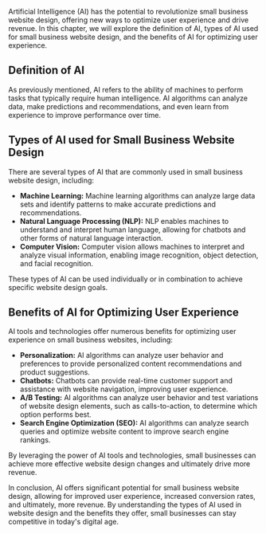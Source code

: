 
Artificial Intelligence (AI) has the potential to revolutionize small business website design, offering new ways to optimize user experience and drive revenue. In this chapter, we will explore the definition of AI, types of AI used for small business website design, and the benefits of AI for optimizing user experience.

Definition of AI
----------------

As previously mentioned, AI refers to the ability of machines to perform tasks that typically require human intelligence. AI algorithms can analyze data, make predictions and recommendations, and even learn from experience to improve performance over time.

Types of AI used for Small Business Website Design
--------------------------------------------------

There are several types of AI that are commonly used in small business website design, including:

* **Machine Learning:** Machine learning algorithms can analyze large data sets and identify patterns to make accurate predictions and recommendations.
* **Natural Language Processing (NLP):** NLP enables machines to understand and interpret human language, allowing for chatbots and other forms of natural language interaction.
* **Computer Vision:** Computer vision allows machines to interpret and analyze visual information, enabling image recognition, object detection, and facial recognition.

These types of AI can be used individually or in combination to achieve specific website design goals.

Benefits of AI for Optimizing User Experience
---------------------------------------------

AI tools and technologies offer numerous benefits for optimizing user experience on small business websites, including:

* **Personalization:** AI algorithms can analyze user behavior and preferences to provide personalized content recommendations and product suggestions.
* **Chatbots:** Chatbots can provide real-time customer support and assistance with website navigation, improving user experience.
* **A/B Testing:** AI algorithms can analyze user behavior and test variations of website design elements, such as calls-to-action, to determine which option performs best.
* **Search Engine Optimization (SEO):** AI algorithms can analyze search queries and optimize website content to improve search engine rankings.

By leveraging the power of AI tools and technologies, small businesses can achieve more effective website design changes and ultimately drive more revenue.

In conclusion, AI offers significant potential for small business website design, allowing for improved user experience, increased conversion rates, and ultimately, more revenue. By understanding the types of AI used in website design and the benefits they offer, small businesses can stay competitive in today's digital age.
